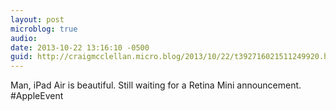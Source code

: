 ```yaml
---
layout: post
microblog: true
audio: 
date: 2013-10-22 13:16:10 -0500
guid: http://craigmcclellan.micro.blog/2013/10/22/t392716021511249920.html
---
```

Man, iPad Air is beautiful. Still waiting for a Retina Mini announcement. #AppleEvent
